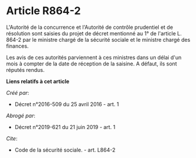 # Article R864-2

L'Autorité de la concurrence et l'Autorité de contrôle prudentiel et de résolution sont saisies du projet de décret mentionné
au 1° de l'article L. 864-2 par le ministre chargé de la sécurité sociale et le ministre chargé des finances. 

Les avis de ces autorités parviennent à ces ministres dans un délai d'un mois à compter de la date de réception de la
saisine. A défaut, ils sont réputés rendus.

**Liens relatifs à cet article**

_Créé par_:

  - Décret n°2016-509 du 25 avril 2016 - art. 1

_Abrogé par_:

  - Décret n°2019-621 du 21 juin 2019 - art. 1

_Cite_:

  - Code de la sécurité sociale. - art. L864-2
